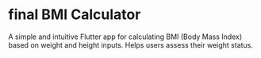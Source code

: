 # final BMI Calculator
 A simple and intuitive Flutter app for calculating BMI (Body Mass Index) based on weight and height inputs. Helps users assess their weight status.


<img alt="" border="0" data-original-height="2220" data-original-width="1080" src="https://blogger.googleusercontent.com/img/b/R29vZ2xl/AVvXsEjc1_BPseHLqmDDYlBRYWjUj4bmrd3HyS85DMHTmEb4_7aMOR0nI7EAQHCi-9ays79Qg8HLpdB85o1zmgXRsMS8mVJYQYb9BQHvakkWzoMmduX_FQTnEC9uM8BlPofSsCT70Qq-FIvzKUCBXP5Cs3Gm3NsKiBkUDyOnea2KFKcKQdOYiWBrv7kW3XxEhNHj/s1600/Screenshot_1707538926.png"/>
<img alt="" border="0" data-original-height="2220" data-original-width="1080" src="https://blogger.googleusercontent.com/img/b/R29vZ2xl/AVvXsEikYR9KwkJET40kQim6tQP5D0tfQzcKwD4HEqHo5v4mtyImRTKpancVWj8ylcY4KRMlQpdtrGQ-01tgRhHgKUXrYZ2uA5WP9PbOC-wTH8KcDI4HScOpFJnKndGNvXKNu-PTNmoSAJ5o-skFB8Y9diR7HzoiKfsYz1BHymDE-GedMzWCTzCLN1KWSz8BOSJy/s1600/Screenshot_1707538956.png"/>

<img alt="" border="0" data-original-height="2220" data-original-width="1080" src="https://blogger.googleusercontent.com/img/b/R29vZ2xl/AVvXsEjZqtmoCmzUwx_aaSFNgOv41s7SdH-YcYQhpUdfydTdjRQBsOLDrWO2BZrDstYBns2pSx55qZ-ty0B87oBebg4BK0nX-IlAm3YQWj7hN1M1cCB3r8bgna3qbs2iRmGR6yLv2D_wgJHKWHlVfJtsswub9o7TuI3k2aFa21dtmWSBfBhN8Cnex4ChHQRXqpeI/s1600/Screenshot_1707538973.png"/>

<img alt="" border="0" data-original-height="2220" data-original-width="1080" src="https://blogger.googleusercontent.com/img/b/R29vZ2xl/AVvXsEgYhhivVYUS1esdQdQfd69bZWoJBik4r0l7vfMkSzwHBRUwf4N33TYAR4VvkNu3XWNPvMjnXRgqLe92M0opBS3KPTdYqClldKv9t7KZnOxfFVMD6clGU8Vfrxx4bz7Uppz-ofBqeYo6VIJCyRx9uXPAdBrOdo-IDHtmhEArQmRRPxNCDCC3XggtHei7AkbJ/s1600/Screenshot_1707539042.png"/>

<img alt="" border="0" data-original-height="2220" data-original-width="1080" src="https://blogger.googleusercontent.com/img/b/R29vZ2xl/AVvXsEjOK5MRhv6afD3F44EmbGeQcCXp7fsUOG7mpcDbciGifGXII_2nExVXWsa1TEACzX2mmkLCDOtFRTN3ON4lACZf2TIVRL_D1KOs1ea2b0t9XCYXfsYaDPpv8aEDv9tIUaA1DX6nAh1ZzCCvR4XcXhVA48DObkD22ZNutP0WKlUiB3LOMO_M9CWyIOxBsAIF/s1600/Screenshot_1707539056.png"/>
